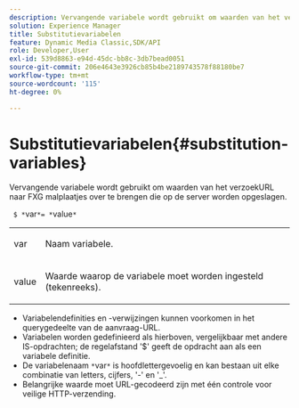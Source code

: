 ```yaml
---
description: Vervangende variabele wordt gebruikt om waarden van het verzoekURL naar FXG malplaatjes over te brengen die op de server worden opgeslagen.
solution: Experience Manager
title: Substitutievariabelen
feature: Dynamic Media Classic,SDK/API
role: Developer,User
exl-id: 539d8863-e94d-45dc-bb8c-3db7bead0051
source-git-commit: 206e4643e3926cb85b4be2189743578f88180be7
workflow-type: tm+mt
source-wordcount: '115'
ht-degree: 0%

---
```


# Substitutievariabelen{#substitution-variables}

Vervangende variabele wordt gebruikt om waarden van het verzoekURL naar FXG malplaatjes over te brengen die op de server worden opgeslagen.

` $ *`var`*= *`value`*`

<table id="simpletable_76B381800C0D411F87CD551FC30B0579"> 
 <tr class="strow"> 
  <td class="stentry"> <p> <span class="codeph"> <span class="varname"> var </span> </span> </p> </td> 
  <td class="stentry"> <p>Naam variabele. </p> </td> 
 </tr> 
 <tr class="strow"> 
  <td class="stentry"> <p> <span class="codeph"> <span class="varname"> value </span> </span> </p> </td> 
  <td class="stentry"> <p>Waarde waarop de variabele moet worden ingesteld (tekenreeks). </p> </td> 
 </tr> 
</table>

* Variabelendefinities en -verwijzingen kunnen voorkomen in het querygedeelte van de aanvraag-URL.
* Variabelen worden gedefinieerd als hierboven, vergelijkbaar met andere IS-opdrachten; de regelafstand &#39;$&#39; geeft de opdracht aan als een variabele definitie.
* De variabelenaam `*`var`*` is hoofdlettergevoelig en kan bestaan uit elke combinatie van letters, cijfers, &#39;-&#39; en &#39;_&#39;.
* Belangrijke waarde moet URL-gecodeerd zijn met één controle voor veilige HTTP-verzending.
